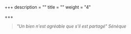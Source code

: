 +++
description = ""
title = ""
weight = "4"

+++
> _"Un bien n'est agréable que s'il est partagé" Sénèque_
